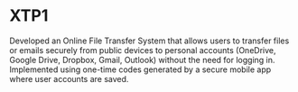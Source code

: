 # XTP1

Developed an Online File Transfer System that allows users to transfer files or emails securely from public devices to personal accounts (OneDrive, Google Drive, Dropbox, Gmail, Outlook) without the need for logging in. Implemented using one-time codes generated by a secure mobile app where user accounts are saved.
